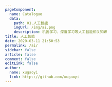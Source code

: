 ```yaml
---
pageComponent:
  name: Catalogue
  data:
    path: 01.人工智能
    imgUrl: /img/ai.png
    description: 机器学习、深度学习等人工智能相关知识
title: 人工智能
date: 2020-03-11 21:50:53
permalink: /ai/
sidebar: false
article: false
comment: false
editLink: false
author:
  name: xugaoyi
  link: https://github.com/xugaoyi
---
```

